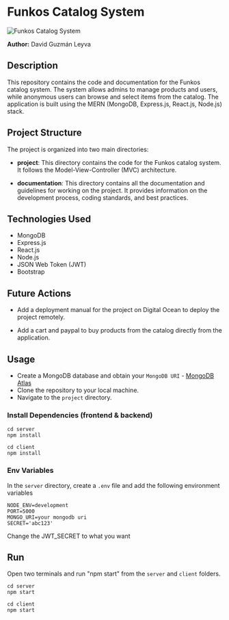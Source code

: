 # Funkos Catalog System

![Funkos Catalog System](https://zebrands.mx/wp-content/uploads/2021/07/WEB-ZEB-05-1-1024x291.png)

**Author:** David Guzmán Leyva

## Description

This repository contains the code and documentation for the Funkos catalog system. The system allows admins to manage products and users, while anonymous users can browse and select items from the catalog. The application is built using the MERN (MongoDB, Express.js, React.js, Node.js) stack.

## Project Structure

The project is organized into two main directories:

- **project**: This directory contains the code for the Funkos catalog system. It follows the Model-View-Controller (MVC) architecture.

- **documentation**: This directory contains all the documentation and guidelines for working on the project. It provides information on the development process, coding standards, and best practices.

## Technologies Used

- MongoDB
- Express.js
- React.js
- Node.js
- JSON Web Token (JWT)
- Bootstrap

## Future Actions

- Add a deployment manual for the project on Digital Ocean to deploy the project remotely.

- Add a cart and paypal to buy products from the catalog directly from the application.

## Usage
- Create a MongoDB database and obtain your `MongoDB URI` - [MongoDB Atlas](https://www.mongodb.com/cloud/atlas/register)
- Clone the repository to your local machine.
- Navigate to the `project` directory.

### Install Dependencies (frontend & backend)

```
cd server
npm install
```

```
cd client
npm install
```

### Env Variables

In the `server` directory, create a `.env` file and add the following environment variables

```
NODE_ENV=development
PORT=5000
MONGO_URI=your mongodb uri
SECRET='abc123'
```

Change the JWT_SECRET to what you want

## Run
Open two terminals and run "npm start" from the `server` and `client` folders.

```
cd server
npm start
```

```
cd client
npm start
```